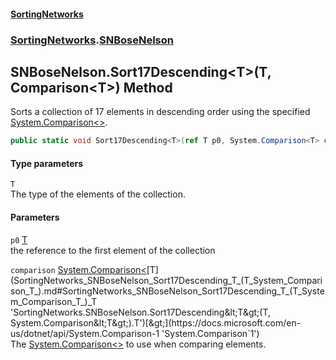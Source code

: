 #### [SortingNetworks](index.md 'index')
### [SortingNetworks](SortingNetworks.md 'SortingNetworks').[SNBoseNelson](SortingNetworks_SNBoseNelson.md 'SortingNetworks.SNBoseNelson')
## SNBoseNelson.Sort17Descending&lt;T&gt;(T, Comparison&lt;T&gt;) Method
Sorts a collection of 17 elements in descending order using the specified [System.Comparison&lt;&gt;](https://docs.microsoft.com/en-us/dotnet/api/System.Comparison-1 'System.Comparison`1').  
```csharp
public static void Sort17Descending<T>(ref T p0, System.Comparison<T> comparison);
```
#### Type parameters
<a name='SortingNetworks_SNBoseNelson_Sort17Descending_T_(T_System_Comparison_T_)_T'></a>
`T`  
The type of the elements of the collection.
  
#### Parameters
<a name='SortingNetworks_SNBoseNelson_Sort17Descending_T_(T_System_Comparison_T_)_p0'></a>
`p0` [T](SortingNetworks_SNBoseNelson_Sort17Descending_T_(T_System_Comparison_T_).md#SortingNetworks_SNBoseNelson_Sort17Descending_T_(T_System_Comparison_T_)_T 'SortingNetworks.SNBoseNelson.Sort17Descending&lt;T&gt;(T, System.Comparison&lt;T&gt;).T')  
the reference to the first element of the collection
  
<a name='SortingNetworks_SNBoseNelson_Sort17Descending_T_(T_System_Comparison_T_)_comparison'></a>
`comparison` [System.Comparison&lt;](https://docs.microsoft.com/en-us/dotnet/api/System.Comparison-1 'System.Comparison`1')[T](SortingNetworks_SNBoseNelson_Sort17Descending_T_(T_System_Comparison_T_).md#SortingNetworks_SNBoseNelson_Sort17Descending_T_(T_System_Comparison_T_)_T 'SortingNetworks.SNBoseNelson.Sort17Descending&lt;T&gt;(T, System.Comparison&lt;T&gt;).T')[&gt;](https://docs.microsoft.com/en-us/dotnet/api/System.Comparison-1 'System.Comparison`1')  
The [System.Comparison&lt;&gt;](https://docs.microsoft.com/en-us/dotnet/api/System.Comparison-1 'System.Comparison`1') to use when comparing elements.
  
